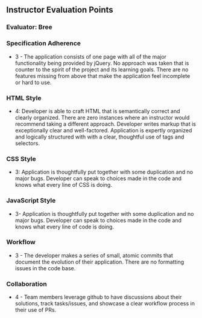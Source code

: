 
## Instructor Evaluation Points
### Evaluator: Bree

### Specification Adherence

- 3 - The application consists of one page with all of the major functionality being provided by jQuery. No approach was taken that is counter to the spirit of the project and its learning goals. There are no features missing from above that make the application feel incomplete or hard to use.

### HTML Style

- 4: Developer is able to craft HTML that is semantically correct and clearly organized. There are zero instances where an instructor would recommend taking a different approach. Developer writes markup that is exceptionally clear and well-factored. Application is expertly organized and logically structured with with a clear, thoughtful use of tags and selectors.

### CSS Style

- 3: Application is thoughtfully put together with some duplication and no major bugs. Developer can speak to choices made in the code and knows what every line of CSS is doing.

### JavaScript Style

- 3- Application is thoughtfully put together with some duplication and no major bugs. Developer can speak to choices made in the code and knows what every line of code is doing.

### Workflow

- 3 - The developer makes a series of small, atomic commits that document the evolution of their application. There are no formatting issues in the code base.

### Collaboration

- 4 - Team members leverage github to have discussions about their solutions, track tasks/issues, and showcase a clear workflow process in their use of PRs.
